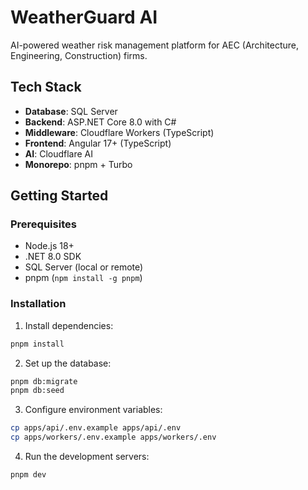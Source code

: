 # WeatherGuard AI

AI-powered weather risk management platform for AEC (Architecture, Engineering, Construction) firms.

## Tech Stack

- **Database**: SQL Server
- **Backend**: ASP.NET Core 8.0 with C#
- **Middleware**: Cloudflare Workers (TypeScript)
- **Frontend**: Angular 17+ (TypeScript)
- **AI**: Cloudflare AI
- **Monorepo**: pnpm + Turbo

## Getting Started

### Prerequisites

- Node.js 18+
- .NET 8.0 SDK
- SQL Server (local or remote)
- pnpm (`npm install -g pnpm`)

### Installation

1. Install dependencies:
```bash
pnpm install
```

2. Set up the database:
```bash
pnpm db:migrate
pnpm db:seed
```

3. Configure environment variables:
```bash
cp apps/api/.env.example apps/api/.env
cp apps/workers/.env.example apps/workers/.env
```

4. Run the development servers:
```bash
pnpm dev
```
